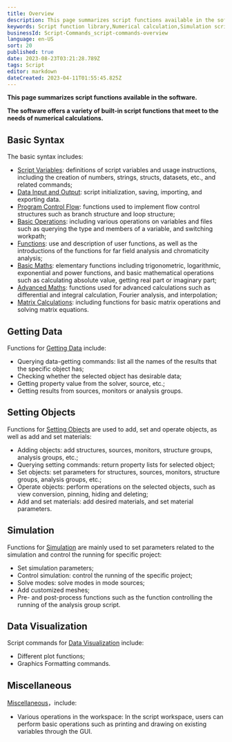 ```yaml
---
title: Overview
description: This page summarizes script functions available in the software. The software offers a variety of built-in script functions that meet to the needs of numerical calculations. 
keywords: Script function library,Numerical calculation,Simulation script,Matrix calculation,Data visualization 
businessId: Script-Commands_script-commands-overview
language: en-US
sort: 20
published: true
date: 2023-08-23T03:21:28.789Z
tags: Script
editor: markdown
dateCreated: 2023-04-11T01:55:45.825Z
---
```


**This page summarizes script functions available in the software.**

**The software offers a variety of built-in script functions that meet to the needs of numerical calculations.**


## Basic Syntax
The basic syntax includes:
- [Script Variables](/localhost/knowledge-base/Script-Commands_script-variables): definitions of script variables and usage instructions, including the creation of numbers, strings, structs, datasets, etc., and related commands;
- [Data Input and Output](/localhost/knowledge-base/Script-Commands_data-input-and-output): script initialization, saving, importing, and exporting data.
- [Program Control Flow](/localhost/knowledge-base/Script-Commands_program-control-flow): functions used to implement flow control structures such as branch structure and loop structure;
- [Basic Operations](/localost/knowledge-base/Script-Commands_basic-operations): including various operations on variables and files such as querying the type and members of a variable, and switching workpath;
- [Functions](/localhost/knowledge-base/Script-Commands_functions): use and description of user functions, as well as the introductions of the functions for far field analysis and chromaticity analysis;
- [Basic Maths](/localhost/knowledge-base/Script-Commands_basic-maths): elementary functions including trigonometric, logarithmic, exponential and power functions, and basic mathematical operations such as calculating absolute value, getting real part or imaginary part;
- [Advanced Maths](/localhost/knowledge-base/Script-Commands_advanced-maths): functions used for advanced calculations such as differential and integral calculation, Fourier analysis, and interpolation;
- [Matrix Calculations](/localhhost/knowledge-base/Script-Commands_matrix-calculations): including functions for basic matrix operations and solving matrix equations. 


## Getting Data
Functions for [Getting Data](/localhost/knowledge-base/Script-Commands_getting-data) include:
- Querying data-getting commands: list all the names of the results that the specific object has;
- Checking whether the selected object has desirable data;
- Getting property value from the solver, source, etc.;
- Getting results from sources, monitors or analysis groups.

## Setting Objects
Functions for [Setting Objects](/localhost/knowledge-base/Script-Commands_setting-objects) are used to add, set and operate objects, as well as add and set materials: 
- Adding objects: add structures, sources, monitors, structure groups, analysis groups, etc.;
- Querying setting commands: return property lists for selected object;
- Set objects: set parameters for structures, sources, monitors, structure groups, analysis groups, etc.;
- Operate objects: perform operations on the selected objects, such as view conversion, pinning, hiding and deleting;
- Add and set materials: add desired materials, and set material parameters.

## Simulation
Functions for [Simulation](/localhost/knowledge-base/Script-Commands_simulation) are mainly used to set parameters related to the simulation and control the running for specific project:
- Set simulation parameters;
- Control simulation: control the running of the specific project;
- Solve modes: solve modes in mode sources;
- Add customized meshes;
- Pre- and post-process functions such as the function controlling the running of the analysis group script.

## Data Visualization
Script commands for [Data Visualization](/localhost/knowledge-base/Script-Commands_data-visualization) include:
- Different plot functions;
- Graphics Formatting commands.

## Miscellaneous
[Miscellaneous](/localhost/knowledge-base/Script-Commands_miscellaneous)，include:
- Various operations in the workspace: In the script workspace, users can perform basic operations such as printing and drawing on existing variables through the GUI.


